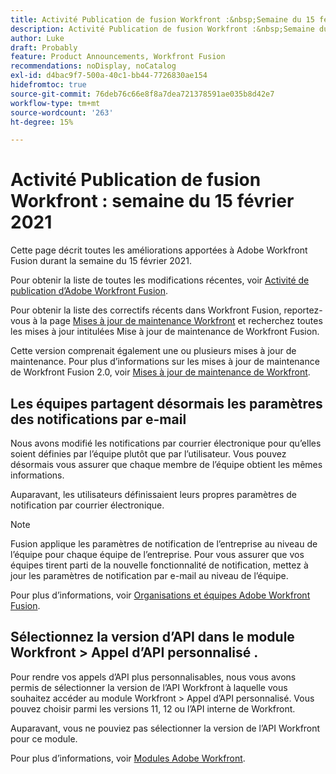 ```yaml
---
title: Activité Publication de fusion Workfront :&nbsp;Semaine du 15 février 2021
description: Activité Publication de fusion Workfront :&nbsp;Semaine du 15 février 2021
author: Luke
draft: Probably
feature: Product Announcements, Workfront Fusion
recommendations: noDisplay, noCatalog
exl-id: d4bac9f7-500a-40c1-bb44-7726830ae154
hidefromtoc: true
source-git-commit: 76deb76c66e8f8a7dea721378591ae035b8d42e7
workflow-type: tm+mt
source-wordcount: '263'
ht-degree: 15%

---
```


# Activité Publication de fusion Workfront : semaine du 15 février 2021

Cette page décrit toutes les améliorations apportées à Adobe Workfront Fusion durant la semaine du 15 février 2021.

Pour obtenir la liste de toutes les modifications récentes, voir [Activité de publication d’Adobe Workfront Fusion](../../../product-announcements/product-releases/fusion-release-activity/fusion-release-activity.md).

Pour obtenir la liste des correctifs récents dans Workfront Fusion, reportez-vous à la page [Mises à jour de maintenance Workfront](https://experienceleague.adobe.com/docs/workfront-known-issues/releases/current-updates.html?lang=fr) et recherchez toutes les mises à jour intitulées Mise à jour de maintenance de Workfront Fusion.

Cette version comprenait également une ou plusieurs mises à jour de maintenance. Pour plus d’informations sur les mises à jour de maintenance de Workfront Fusion 2.0, voir [Mises à jour de maintenance de Workfront](https://experienceleague.adobe.com/docs/workfront-known-issues/releases/current-updates.html?lang=fr).

## Les équipes partagent désormais les paramètres des notifications par e-mail

Nous avons modifié les notifications par courrier électronique pour qu’elles soient définies par l’équipe plutôt que par l’utilisateur. Vous pouvez désormais vous assurer que chaque membre de l’équipe obtient les mêmes informations.

Auparavant, les utilisateurs définissaient leurs propres paramètres de notification par courrier électronique.

>[!NOTE]
>
>Fusion applique les paramètres de notification de l’entreprise au niveau de l’équipe pour chaque équipe de l’entreprise. Pour vous assurer que vos équipes tirent parti de la nouvelle fonctionnalité de notification, mettez à jour les paramètres de notification par e-mail au niveau de l’équipe.

Pour plus d’informations, voir [Organisations et équipes Adobe Workfront Fusion](../../../workfront-fusion/organizations/organizations-and-teams.md).

## Sélectionnez la version d’API dans le module Workfront > Appel d’API personnalisé .

Pour rendre vos appels d’API plus personnalisables, nous vous avons permis de sélectionner la version de l’API Workfront à laquelle vous souhaitez accéder au module Workfront > Appel d’API personnalisé. Vous pouvez choisir parmi les versions 11, 12 ou l’API interne de Workfront.

Auparavant, vous ne pouviez pas sélectionner la version de l’API Workfront pour ce module.

Pour plus d’informations, voir [Modules Adobe Workfront](../../../workfront-fusion/apps-and-their-modules/workfront-modules.md).
